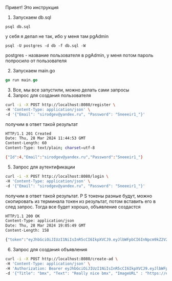 Привет!
Это инструкция

1) Запускаем db.sql

```pgsql
psql db.sql
```

у себя я делал не так, ибо у меня там pgAdmin

```pgsql
psql -U postgres -d db -f db.sql -W 
```

postgres - название пользователя в pgAdmin, у меня потом пароль попросило от пользователя

2. Запускаем main.go

```go
go run main.go
```

3. Все, мы все запустили, можно делать сами запросы
4. Запрос для создания пользователя

```bash
curl -i -X POST http://localhost:8080/register \
-H 'Content-Type: application/json' \
-d '{"Email": "sirodgev@yandex.ru", "Password": "Sneeeir1_"}'
```

получим в ответ такой результат

```bash
HTTP/1.1 201 Created
Date: Thu, 28 Mar 2024 11:44:53 GMT
Content-Length: 60
Content-Type: text/plain; charset=utf-8

{"Id":4,"Email":"sirodgev@yandex.ru","Password":"Sneeeir1_"}
```

5. Запрос для аутентификации

```bash
curl -i -X POST http://localhost:8080/login \
-H 'Content-Type: application/json' \
-d '{"Email": "sirodgev@yandex.ru", "Password": "Sneeeir1_"}'
```

получим в ответ такой результат. P S токены разные будут, можно скопировать из терминала токен из результат, потом вставить его в след запрос. Тогда все будет хорошо, объявление создастся

```bash
HTTP/1.1 200 OK
Content-Type: application/json
Date: Thu, 28 Mar 2024 19:05:49 GMT
Content-Length: 158

{"token":"eyJhbGciOiJIUzI1NiIsInR5cCI6IkpXVCJ9.eyJlbWFpbCI6InNpcm9kZ2V2QHlhbmRleC5ydSIsImV4cCI6MTcxMTgwOTEyM30.m5JXoKxeySEZlfkMIAw2bPZ4TFQUUNs31oh36Z3LpKs"}
```

6. Запрос для создания объявления

```bash
curl -i -X POST http://localhost:8080/create-ad \
-H 'Content-Type: application/json' \
-H 'Authorization: Bearer eyJhbGciOiJIUzI1NiIsInR5cCI6IkpXVCJ9.eyJlbWFpbCI6InNpcm9kZ2V2QHlhbmRleC5ydSIsImV4cCI6MTcxMTgxNDA0NCwic3ViIjoiMSJ9.SYFbHFoG0f09bSop0Manl6iEL4hHIRFG_nOu67os8_s' \
-d '{"Title": "bmx", "Text": "Really nice bmx", "ImageURL" : "https://example.com/image.jpg", "price" : 1000}'
```
